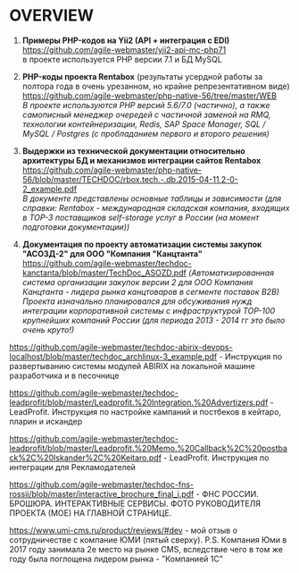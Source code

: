 # OVERVIEW

1. **Примеры PHP-кодов на Yii2 (API + интеграция с EDI)** \
https://github.com/agile-webmaster/yii2-api-mc-php71 \
в проекте используется PHP версии 7.1 и БД MySQL

2. **PHP-коды проекта Rentabox** (результаты усердной работы за полтора года в очень урезанном, но крайне репрезентативном виде) \
https://github.com/agile-webmaster/php-native-56/tree/master/WEB \
*В проекте используются PHP версий 5.6/7.0 (частично), а также самописный менеджер очередей с частичной заменой на RMQ, технологии контейнеризации, Redis, SAP Space Manager, SQL / MySQL / Postgres (с пробладанием первого и второго решения)*

3. **Выдержки из технической документации относительно архитектуры БД и механизмов интеграции сайтов Rentabox** \
https://github.com/agile-webmaster/php-native-56/blob/master/TECHDOC/rbox.tech.-.db.2015-04-11.2-0-2_example.pdf \
*В документе представлены основные таблицы и зависимости (для справки: Rentabox - международная складская компания, входящих в TOP-3 поставщиков self-storage услуг в России (на момент подготовки документации))*

4. **Документация по проекту автоматизации системы закупок "АСОЗД-2" для ООО "Компания "Канцтанта"**
https://github.com/agile-webmaster/techdoc-kanctanta/blob/master/TechDoc_ASOZD.pdf
*(Автоматизированная система организации закупок версии 2 для ООО Компания Канцтанта - лидера рынка канцтоваров в сегменте поставок B2B) \
Проекта изначально планировался для обсуживания нужд интеграции корпоративной системы с инфраструктурой TOP-100 крупнейших компаний России (для периода 2013 - 2014 гг это было очень круто!)*

https://github.com/agile-webmaster/techdoc-abirix-devops-localhost/blob/master/techdoc_archlinux-3_example.pdf - Инструкция по развертыванию системы модулей ABIRIX на локальной машине разработчика и в песочнице

https://github.com/agile-webmaster/techdoc-leadprofit/blob/master/Leadprofit.%20Integration.%20Advertizers.pdf - LeadProfit. Инструкция по настройке кампаний и постбеков в кейтаро, пларин и искандер

https://github.com/agile-webmaster/techdoc-leadprofit/blob/master/Leadprofit.%20Memo.%20Callback%2C%20postback%2C%20Iskander%2C%20Keitaro.pdf - LeadProfit. Инструкция по интеграции для Рекламодателей

https://github.com/agile-webmaster/techdoc-fns-rossii/blob/master/interactive_brochure_final_i.pdf - ФНС РОССИИ. БРОШЮРА. ИНТЕРАКТИВНЫЕ СЕРВИСЫ. ФОТО РУКОВОДИТЕЛЯ ПРОЕКТА (МОЕ) НА ГЛАВНОЙ СТРАНИЦЕ.

https://www.umi-cms.ru/product/reviews/#dev - мой отзыв о сотрудничестве с компание ЮМИ (пятый сверху). P.S. Компания Юми в 2017 году занимала 2е место на рынке CMS, вследствие чего в том же году была поглощена лидером рынка - "Компанией 1С"

